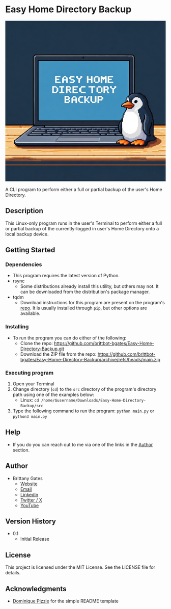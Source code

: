 # Easy Home Directory Backup

![A laptop sitting on a desk displaying the phrase "Easy Home Directory Backup" with a penguin sitting on the right side of the laptop.](easy_home_directory_backup_gemini_generated.jpeg)

A CLI program to perform either a full or partial backup of the user's Home Directory.

## Description

This Linux-only program runs in the user's Terminal to perform either a full or partial backup of the currently-logged
in user's Home Directory onto a local backup device.

## Getting Started

### Dependencies

* This program requires the latest version of Python.
* rsync
    * Some distributions already install this utility, but others may not. It can be downloaded from the distribution's
      package manager.
* tqdm
    * Download instructions for this program are present on the program's [repo](https://github.com/tqdm/tqdm). It is
      usually installed through `pip`, but other options are available.

### Installing

* To run the program you can do either of the following:
    * Clone the repo: https://github.com/brittbot-bgates/Easy-Home-Directory-Backup.git
    * Download the ZIP file from the
      repo: https://github.com/brittbot-bgates/Easy-Home-Directory-Backup/archive/refs/heads/main.zip

### Executing program

1. Open your Terminal
2. Change directory (`cd`) to the `src` directory of the program's directory path using one of the examples below:
    - Linux: `cd /home/$username/Downloads/Easy-Home-Directory-Backup/src`
3. Type the following command to run the program: `python main.py` or `python3 main.py`

## Help

* If you do you can reach out to me via one of the links in the [Author](#author) section.

## Author

* Brittany Gates
    * [Website](https://brittbot.com)
    * [Email](mailto:support@brittbot.com)
    * [LinkedIn](https://www.linkedin.com/in/brittanycgates/)
    * [Twitter / X](https://x.com/brittany__gates)
    * [YouTube](https://www.youtube.com/c/BrittanyGates)

## Version History

* 0.1
    * Initial Release

## License

This project is licensed under the MIT License. See the LICENSE file for details.

## Acknowledgments

* [Dominique Pizzie](https://gist.github.com/DomPizzie) for the simple README template

